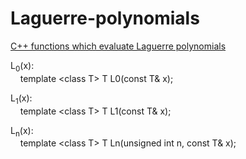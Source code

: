 Laguerre-polynomials
====================

<a href="https://www.storage-b.com/math-numerical-analysis/18">C++ functions which evaluate Laguerre polynomials</a>

L<sub>0</sub>(x):<br />
&nbsp;&nbsp;&nbsp;&nbsp;template &lt;class T&gt; T L0(const T& x);

L<sub>1</sub>(x):<br />
&nbsp;&nbsp;&nbsp;&nbsp;template &lt;class T&gt; T L1(const T& x);

L<sub>n</sub>(x):<br />
&nbsp;&nbsp;&nbsp;&nbsp;template &lt;class T&gt; T Ln(unsigned int n, const T& x);
